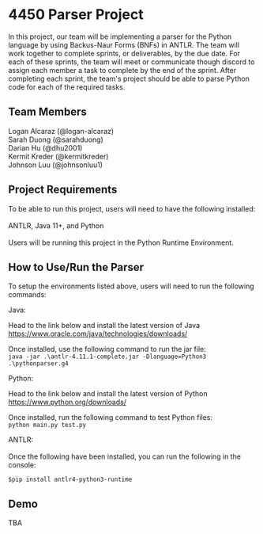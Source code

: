 # 4450 Parser Project

In this project, our team will be implementing a parser for the Python language by using Backus-Naur Forms (BNFs) in ANTLR. The team will work together to complete sprints, or deliverables, by the due date. For each of these sprints, the team will meet or communicate though discord to assign each member a task to complete by the end of the sprint. After completing each sprint, the team's project should be able to parse Python code for each of the required tasks.

## Team Members

Logan Alcaraz (@logan-alcaraz)\
Sarah Duong (@sarahduong)\
Darian Hu (@dhu2001)\
Kermit Kreder (@kermitkreder)\
Johnson Luu (@johnsonluu1)

## Project Requirements

To be able to run this project, users will need to have the following installed:\
\
ANTLR, Java 11+, and Python\
\
Users will be running this project in the Python Runtime Environment.

## How to Use/Run the Parser

To setup the environments listed above, users will need to run the following commands:

Java:

Head to the link below and install the latest version of Java
https://www.oracle.com/java/technologies/downloads/

Once installed, use the following command to run the jar file:
\
```java -jar .\antlr-4.11.1-complete.jar -Dlanguage=Python3 .\pythonparser.g4```

Python:

Head to the link below and install the latest version of Python
https://www.python.org/downloads/

Once installed, run the following command to test Python files:
\
```python main.py test.py```

ANTLR:\
\
Once the following have been installed, you can run the following in the console:

```
$pip install antlr4-python3-runtime
```

## Demo

TBA
